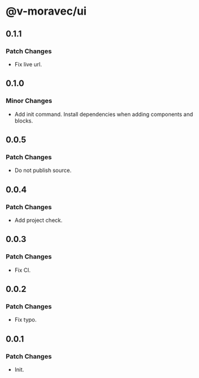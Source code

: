 # @v-moravec/ui

## 0.1.1

### Patch Changes

- Fix live url.

## 0.1.0

### Minor Changes

- Add init command. Install dependencies when adding components and blocks.

## 0.0.5

### Patch Changes

- Do not publish source.

## 0.0.4

### Patch Changes

- Add project check.

## 0.0.3

### Patch Changes

- Fix CI.

## 0.0.2

### Patch Changes

- Fix typo.

## 0.0.1

### Patch Changes

- Init.
